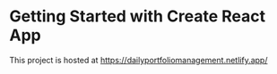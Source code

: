 # Getting Started with Create React App

This project is hosted at https://dailyportfoliomanagement.netlify.app/
